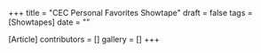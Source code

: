 +++
title = "CEC Personal Favorites Showtape"
draft = false
tags = [Showtapes]
date = ""

[Article]
contributors = []
gallery = []
+++